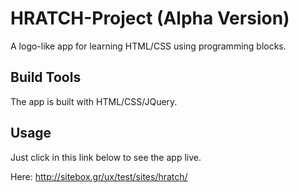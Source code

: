 # HRATCH-Project (Alpha Version)
A logo-like app for learning HTML/CSS using programming blocks.
## Build Tools
The app is built with HTML/CSS/JQuery.
## Usage
Just click in this link below to see the app live.

Here: http://sitebox.gr/ux/test/sites/hratch/
